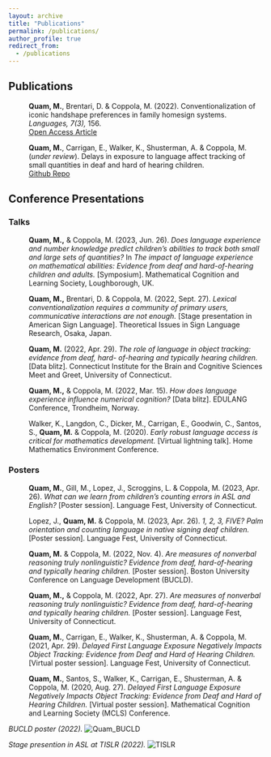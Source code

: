 ```yaml
---
layout: archive
title: "Publications"
permalink: /publications/
author_profile: true
redirect_from: 
  - /publications
---
```


## Publications

<p style="margin-left: 40px"><b>Quam, M.</b>, Brentari, D. & Coppola, M. (2022). Conventionalization of iconic handshape preferences in family homesign systems. <i>Languages, 7(3),</i> 156.
<br><a href="https://www.mdpi.com/2226-471X/7/3/156" target="_blank">Open Access Article</a></p>

<p style="margin-left: 40px"><b>Quam, M.</b>, Carrigan, E., Walker, K., Shusterman, A. & Coppola, M. (<i>under review</i>). Delays in exposure to language affect tracking of small quantities in deaf and hard of hearing children.
<br><a href="https://github.com/madquam/Mr-Elephant/" target="_blank">Github Repo</a></p>

## Conference Presentations

### Talks

<p style="margin-left: 40px"><b>Quam, M.,</b> & Coppola, M. (2023, Jun. 26). <i>Does language experience and number knowledge predict children’s abilities to track both small and large sets of quantities?</i> In <i>The impact of language experience on mathematical abilities: Evidence from deaf and hard-of-hearing children and adults.</i> [Symposium]. Mathematical Cognition and Learning Society, Loughborough, UK.</p>

<p style="margin-left: 40px"><b>Quam, M.,</b> Brentari, D. & Coppola, M. (2022, Sept. 27). <i>Lexical conventionalization requires a community of primary users, communicative interactions are not enough.</i> [Stage presentation in American Sign Language]. Theoretical Issues in Sign Language Research, Osaka, Japan.</p>

<p style="margin-left: 40px"><b>Quam, M.</b> (2022, Apr. 29). <i>The role of language in object tracking: evidence from deaf, hard- of-hearing and typically hearing children.</i> [Data blitz]. Connecticut Institute for the Brain and Cognitive Sciences Meet and Greet, University of Connecticut.</p>

<p style="margin-left: 40px"><b>Quam, M.,</b> & Coppola, M. (2022, Mar. 15). <i>How does language experience influence numerical cognition?</i> [Data blitz]. EDULANG Conference, Trondheim, Norway.</p>

<p style="margin-left: 40px">Walker, K., Langdon, C., Dicker, M., Carrigan, E., Goodwin, C., Santos, S., <b>Quam, M.</b> & Coppola, M. (2020). <i>Early robust language access is critical for mathematics development.</i> [Virtual lightning talk]. Home Mathematics Environment Conference.</p>


### Posters

<p style="margin-left: 40px"><b>Quam, M.</b>, Gill, M., Lopez, J., Scroggins, L. & Coppola, M. (2023, Apr. 26). <i>What can we
learn from children’s counting errors in ASL and English?</i> [Poster session]. Language Fest, University of Connecticut.</p>

<p style="margin-left: 40px">Lopez, J., <b>Quam, M.</b> & Coppola, M. (2023, Apr. 26). <i>1, 2, 3, FIVE? Palm orientation and
counting language in native signing deaf children.</i> [Poster session]. Language Fest, University of Connecticut.</p>

<p style="margin-left: 40px"><b>Quam, M.</b> & Coppola, M. (2022, Nov. 4). <i>Are measures of nonverbal reasoning truly nonlinguistic? Evidence from deaf, hard-of-hearing and typically hearing children.</i> [Poster session]. Boston University Conference on Language Development (BUCLD).</p>

<p style="margin-left: 40px"><b>Quam, M.,</b> & Coppola, M. (2022, Apr. 27). <i>Are measures of nonverbal reasoning truly nonlinguistic? Evidence from deaf, hard-of-hearing and typically hearing children.</i> [Poster session]. Language Fest, University of Connecticut.</p>

<p style="margin-left: 40px"><b>Quam, M.</b>, Carrigan, E., Walker, K., Shusterman, A. & Coppola, M. (2021, Apr. 29). <i>Delayed First Language Exposure Negatively Impacts Object Tracking: Evidence from Deaf and Hard of Hearing Children.</i> [Virtual poster session]. Language Fest, University of Connecticut.</p>

<p style="margin-left: 40px"><b>Quam, M.</b>, Santos, S., Walker, K., Carrigan, E., Shusterman, A. & Coppola, M. (2020, Aug. 27). <i>Delayed First Language Exposure Negatively Impacts Object Tracking: Evidence from Deaf and Hard of Hearing Children.</i> [Virtual poster session]. Mathematical Cognition and Learning Society (MCLS) Conference.</p>

<i>BUCLD poster (2022).</i>
![Quam_BUCLD](https://user-images.githubusercontent.com/56047880/200932975-0ffd8924-06cc-482f-b274-5b98da11287d.png)

<i>Stage presention in ASL at TISLR (2022).</i>
![TISLR](https://user-images.githubusercontent.com/56047880/200942640-8545e311-ba7e-4550-a6f7-7a01dc508a27.JPG)

